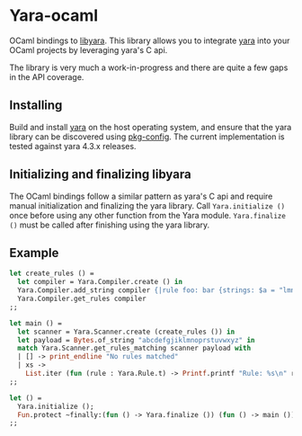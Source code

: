 # Yara-ocaml

OCaml bindings to [libyara](https://yara.readthedocs.io/en/stable/capi.html). This library allows you to integrate [yara](https://yara.readthedocs.io/en/stable/index.html) into your OCaml projects by leveraging yara's C api.

The library is very much a work-in-progress and there are quite a few gaps in the API coverage.

## Installing

Build and install [yara](https://yara.readthedocs.io/en/stable/index.html) on the host operating system, and ensure that the yara library can be discovered
using [pkg-config](https://www.freedesktop.org/wiki/Software/pkg-config/). The current implementation is tested against yara 4.3.x releases.

## Initializing and finalizing libyara

The OCaml bindings follow a similar pattern as yara's C api and require manual initialization and finalizing the yara library. Call `Yara.initialize ()` once before using any other function from the Yara module. `Yara.finalize ()` must be called after finishing using the yara library.

## Example

```ocaml
let create_rules () =
  let compiler = Yara.Compiler.create () in
  Yara.Compiler.add_string compiler {|rule foo: bar {strings: $a = "lmn" condition: $a}|};
  Yara.Compiler.get_rules compiler
;;

let main () =
  let scanner = Yara.Scanner.create (create_rules ()) in
  let payload = Bytes.of_string "abcdefgjiklmnoprstuvwxyz" in
  match Yara.Scanner.get_rules_matching scanner payload with
  | [] -> print_endline "No rules matched"
  | xs ->
    List.iter (fun (rule : Yara.Rule.t) -> Printf.printf "Rule: %s\n" rule.identifier) xs
;;

let () =
  Yara.initialize ();
  Fun.protect ~finally:(fun () -> Yara.finalize ()) (fun () -> main ())
;;
```
